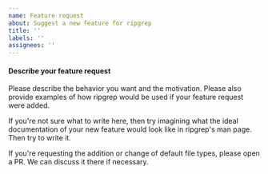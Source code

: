 ```yaml
---
name: Feature request
about: Suggest a new feature for ripgrep
title: ''
labels: ''
assignees: ''
---
```



#### Describe your feature request

Please describe the behavior you want and the motivation. Please also provide
examples of how ripgrep would be used if your feature request were added.

If you're not sure what to write here, then try imagining what the ideal
documentation of your new feature would look like in ripgrep's man page. Then
try to write it.

If you're requesting the addition or change of default file types, please open
a PR. We can discuss it there if necessary.
